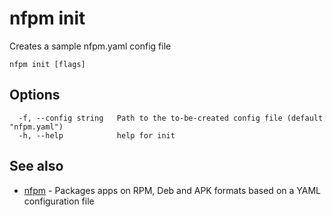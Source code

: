 # nfpm init

Creates a sample nfpm.yaml config file

```
nfpm init [flags]
```

## Options

```
  -f, --config string   Path to the to-be-created config file (default "nfpm.yaml")
  -h, --help            help for init
```

## See also

* [nfpm](/cmd/nfpm)	 - Packages apps on RPM, Deb and APK formats based on a YAML configuration file

